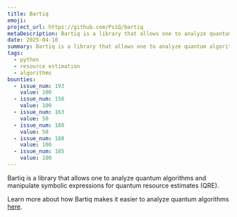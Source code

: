 ```yaml
---
title: Bartiq
emoji:
project_url: https://github.com/PsiQ/bartiq
metaDescription: Bartiq is a library that allows one to analyze quantum algorithms and manipulate symbolic expressions for quantum resource estimates (QRE).
date: 2025-04-10
summary: Bartiq is a library that allows one to analyze quantum algorithms and manipulate symbolic expressions for quantum resource estimates (QRE).
tags:
  - python
  - resource estimation
  - algorithms
bounties:
  - issue_num: 193
    value: 100
  - issue_num: 150
    value: 100
  - issue_num: 163
    value: 50
  - issue_num: 180
    value: 50
  - issue_num: 188
    value: 100
  - issue_num: 185
    value: 100
---
```


Bartiq is a library that allows one to analyze quantum algorithms and manipulate symbolic expressions for quantum resource estimates (QRE). 

Learn more about how Bartiq makes it easier to analyze quantum algorithms [here](https://psiq.github.io/bartiq/latest/unitary_hack/blogpost/).
